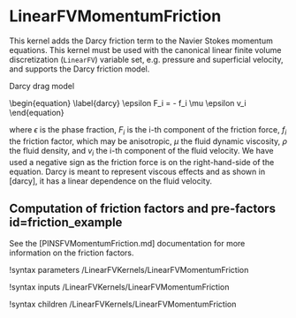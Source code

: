 # LinearFVMomentumFriction

This kernel adds the Darcy friction term to the Navier Stokes momentum
equations. This kernel must be used with the canonical linear finite volume discretization (`LinearFV`) variable set,
e.g. pressure and superficial velocity, and supports the Darcy friction model.

Darcy drag model

\begin{equation}
\label{darcy}
\epsilon F_i = - f_i \mu \epsilon v_i
\end{equation}

where $\epsilon$ is the phase fraction, $F_i$ is the i-th component of the friction force, $f_i$ the friction factor,
which may be anisotropic, $\mu$ the fluid dynamic viscosity, $\rho$ the fluid density,
and $v_i$ the i-th component of the fluid velocity.
We have used a negative sign as the friction force is on the
right-hand-side of the equation. Darcy is meant to represent viscous
effects and as shown in [darcy], it has a linear dependence on the fluid
velocity.

## Computation of friction factors and pre-factors id=friction_example

See the [PINSFVMomentumFriction.md] documentation for more information on the friction factors.

!syntax parameters /LinearFVKernels/LinearFVMomentumFriction

!syntax inputs /LinearFVKernels/LinearFVMomentumFriction

!syntax children /LinearFVKernels/LinearFVMomentumFriction
